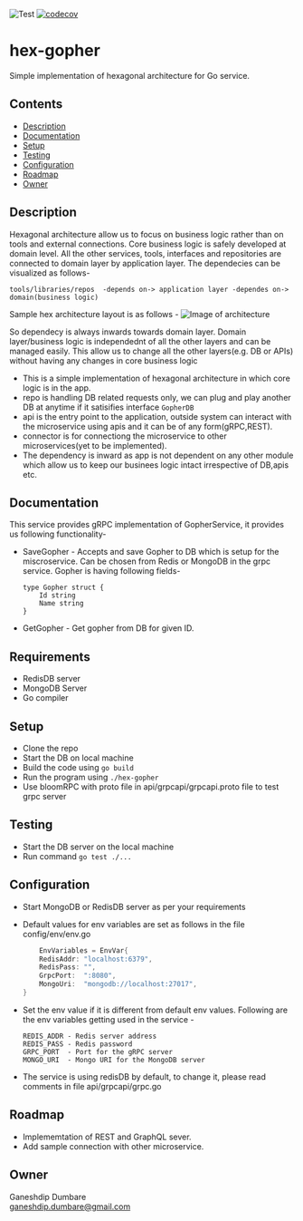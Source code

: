 ![Test](https://github.com/ganeshdipdumbare/hex-gopher/workflows/Test/badge.svg) [![codecov](https://codecov.io/gh/ganeshdipdumbare/hex-gopher/branch/master/graph/badge.svg)](https://codecov.io/gh/ganeshdipdumbare/hex-gopher)
# hex-gopher
Simple implementation of hexagonal architecture for Go service. 

## Contents
-   [Description](#Description)
-   [Documentation](#Documentation)
-   [Setup](#Setup)
-   [Testing](#Testing)
-   [Configuration](#Configuration)
-   [Roadmap](#Roadmap)
-   [Owner](#Owner)



## Description

Hexagonal architecture allow us to focus on business logic rather than on tools and external connections. Core business logic is safely developed at domain level. All the other services, tools, interfaces and repositories are connected to domain layer by application layer. The dependecies can be visualized as follows-  

```tools/libraries/repos  -depends on-> application layer -dependes on-> domain(business logic)```  

Sample hex architecture layout is as follows - 
![Image of architecture](https://github.com/ganeshdipdumbare/hex-gopher/hexarchitecture.png)

So dependecy is always inwards towards domain layer. Domain layer/business logic is independednt of all the other layers and can be managed easily. This allow us to change all the other layers(e.g. DB or APIs) without having any changes in core business logic


-   This is a simple implementation of hexagonal architecture in which core logic is in the app.
-   repo is handling DB related requests only, we can plug and play another DB at anytime if it satisifies interface `GopherDB`
-   api is the entry point to the application, outside system can interact with the microservice using apis and it can be of any form(gRPC,REST).
-   connector is for connectiong the microservice to other microservices(yet to be implemented).
-   The dependency is inward as app is not dependent on any other module which allow us to keep our businees logic intact irrespective of DB,apis etc.

## Documentation
This service provides gRPC implementation of GopherService, it provides us following functionality-  

- SaveGopher - Accepts and save Gopher to DB which is setup for the miscroservice. Can be chosen from Redis or MongoDB in the grpc service. Gopher is having following fields-
    ```golang
    type Gopher struct {
        Id string 
        Name string
    } 
    ```
- GetGopher - Get gopher from DB for given ID.

## Requirements
-   RedisDB server
-   MongoDB Server
-   Go compiler

## Setup
-   Clone the repo
-   Start the DB on local machine
-   Build the code using ```go build```
-   Run the program using ```./hex-gopher```
-   Use bloomRPC with proto file in api/grpcapi/grpcapi.proto file to test grpc server  

## Testing
-   Start the DB server on the local machine
-   Run command ```go test ./...```

## Configuration
-   Start MongoDB or RedisDB server as per your requirements
-   Default values for env variables are set as follows in the file config/env/env.go  

    ```go
    	EnvVariables = EnvVar{
		RedisAddr: "localhost:6379",
		RedisPass: "",
		GrpcPort:  ":8080",
		MongoUri:  "mongodb://localhost:27017",
	}
    ```
-   Set the env value if it is different from default env values. Following are the env variables getting used in the service -  
    ```
    REDIS_ADDR - Redis server address
    REDIS_PASS - Redis password
    GRPC_PORT  - Port for the gRPC server
    MONGO_URI  - Mongo URI for the MongoDB server
    ```  
-   The service is using redisDB by default, to change it, please read comments in file api/grpcapi/grpc.go

## Roadmap
-   Implememtation of REST and GraphQL sever.
-   Add sample connection with other microservice.

## Owner
Ganeshdip Dumbare  
ganeshdip.dumbare@gmail.com
